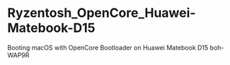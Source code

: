 # Ryzentosh_OpenCore_Huawei-Matebook-D15
Booting macOS with OpenCore Bootloader on Huawei Matebook D15 boh-WAP9R
